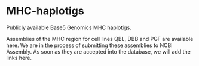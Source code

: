 # MHC-haplotigs
Publicly available Base5 Genomics MHC haplotigs. 

Assemblies of the MHC region for cell lines QBL, DBB and PGF are available here. We are in the process of submitting these assemblies to NCBI Assembly. As soon as they are accepted into the database, we will add the links here.

